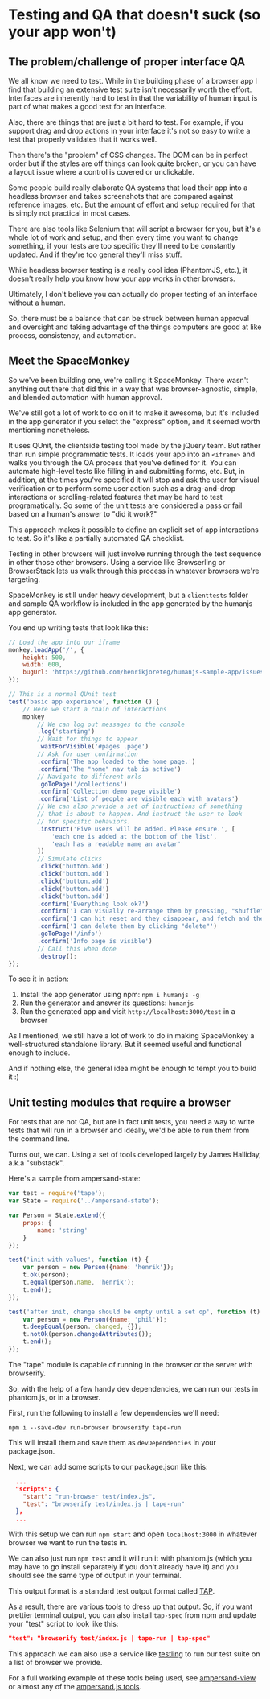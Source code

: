 # Testing and QA that doesn't suck (so your app won't)


## The problem/challenge of proper interface QA

We all know we need to test. While in the building phase of a browser app I find that building an extensive test suite isn't necessarily worth the effort. Interfaces are inherently hard to test in that the variability of human input is part of what makes a good test for an interface.

Also, there are things that are just a bit hard to test. For example, if you support drag and drop actions in your interface it's not so easy to write a test that properly validates that it works well.

Then there's the "problem" of CSS changes. The DOM can be in perfect order but if the styles are off things can look quite broken, or you can have a layout issue where a control is covered or unclickable.

Some people build really elaborate QA systems that load their app into a headless browser and takes screenshots that are compared against reference images, etc. But the amount of effort and setup required for that is simply not practical in most cases.

There are also tools like Selenium that will script a browser for you, but it's a whole lot of work and setup, and then every time you want to change something, if your tests are too specific they'll need to be constantly updated. And if they're too general they'll miss stuff.

While headless browser testing is a really cool idea (PhantomJS, etc.), it doesn't really help you know how your app works in other browsers.

Ultimately, I don't believe you can actually do proper testing of an interface without a human.

So, there must be a balance that can be struck between human approval and oversight and taking advantage of the things computers are good at like process, consistency, and automation.

## Meet the SpaceMonkey

So we've been building one, we're calling it SpaceMonkey. There wasn't anything out there that did this in a way that was browser-agnostic, simple, and blended automation with human approval.

We've still got a lot of work to do on it to make it awesome, but it's included in the app generator if you select the "express" option, and it seemed worth mentioning nonetheless.

It uses QUnit, the clientside testing tool made by the jQuery team. But rather than run simple programmatic tests. It loads your app into an `<iframe>` and walks you through the QA process that you've defined for it. You can automate high-level tests like filling in and submitting forms, etc. But, in addition, at the times you've specified it will stop and ask the user for visual verification or to perform some user action such as a drag-and-drop interactions or scrolling-related features that may be hard to test programatically. So some of the unit tests are considered a pass or fail based on a human's answer to "did it work?"

This approach makes it possible to define an explicit set of app interactions to test. So it's like a partially automated QA checklist.

Testing in other browsers will just involve running through the test sequence in other those other browsers. Using a service like Browserling or BrowserStack lets us walk through this process in whatever browsers we're targeting.

SpaceMonkey is still under heavy development, but a `clienttests` folder and sample QA workflow is included in the app generated by the humanjs app generator.

You end up writing tests that look like this:

```javascript
// Load the app into our iframe
monkey.loadApp('/', {
    height: 500,
    width: 600,
    bugUrl: 'https://github.com/henrikjoreteg/humanjs-sample-app/issues/new'
});

// This is a normal QUnit test
test('basic app experience', function () {
    // Here we start a chain of interactions
    monkey
        // We can log out messages to the console
        .log('starting')
        // Wait for things to appear
        .waitForVisible('#pages .page')
        // Ask for user confirmation
        .confirm('The app loaded to the home page.')
        .confirm('The "home" nav tab is active')
        // Navigate to different urls
        .goToPage('/collections')
        .confirm('Collection demo page visible')
        .confirm('List of people are visible each with avatars')
        // We can also provide a set of instructions of something
        // that is about to happen. And instruct the user to look
        // for specific behaviors.
        .instruct('Five users will be added. Please ensure.', [
            'each one is added at the bottom of the list',
            'each has a readable name an avatar'
        ])
        // Simulate clicks
        .click('button.add')
        .click('button.add')
        .click('button.add')
        .click('button.add')
        .click('button.add')
        .confirm('Everything look ok?')
        .confirm('I can visually re-arrange them by pressing, "shuffle"')
        .confirm('I can hit reset and they disappear, and fetch and they come back.')
        .confirm('I can delete them by clicking "delete"')
        .goToPage('/info')
        .confirm('Info page is visible')
        // Call this when done
        .destroy();
});
```

To see it in action:

1. Install the app generator using npm: `npm i humanjs -g`
2. Run the generator and answer its questions: `humanjs`
3. Run the generated app and visit `http://localhost:3000/test` in a browser

As I mentioned, we still have a lot of work to do in making SpaceMonkey a well-structured standalone library. But it seemed useful and functional enough to include.

And if nothing else, the general idea might be enough to tempt you to build it :)

## Unit testing modules that require a browser

For tests that are not QA, but are in fact unit tests, you need a way to write tests that will run in a browser and ideally, we'd be able to run them from the command line.

Turns out, we can. Using a set of tools developed largely by James Halliday, a.k.a "substack".

Here's a sample from ampersand-state:

```js
var test = require('tape');
var State = require('../ampersand-state');

var Person = State.extend({
    props: {
        name: 'string'
    }
});

test('init with values', function (t) {
    var person = new Person({name: 'henrik'});
    t.ok(person);
    t.equal(person.name, 'henrik');
    t.end();
});

test('after init, change should be empty until a set op', function (t) {
    var person = new Person({name: 'phil'});
    t.deepEqual(person._changed, {});
    t.notOk(person.changedAttributes());
    t.end();
});
```

The "tape" module is capable of running in the browser or the server with browserify.

So, with the help of a few handy dev dependencies, we can run our tests in phantom.js, or in a browser.

First, run the following to install a few dependencies we'll need:

```
npm i --save-dev run-browser browserify tape-run
```

This will install them and save them as `devDependencies` in your package.json.

Next, we can add some scripts to our package.json like this:

```json
  ...
  "scripts": {
    "start": "run-browser test/index.js",
    "test": "browserify test/index.js | tape-run"
  },
  ...
```

With this setup we can run `npm start` and open `localhost:3000` in whatever browser we want to run the tests in.

We can also just run `npm test` and it will run it with phantom.js (which you may have to go install separately if you don't already have it) and you should see the same type of output in your terminal.

This output format is a standard test output format called [TAP](http://en.wikipedia.org/wiki/Test_Anything_Protocol).

As a result, there are various tools to dress up that output. So, if you want prettier terminal output, you can also install `tap-spec` from npm and update your "test" script to look like this:

```json
"test": "browserify test/index.js | tape-run | tap-spec"
```

This approach we can also use a service like [testling](https://ci.testling.com/) to run our test suite on a list of browser we provide.

For a full working example of these tools being used, see [ampersand-view](https://github.com/AmpersandJS/ampersand-view) or almost any of the [ampersand.js tools](http://ampersandjs.com).







